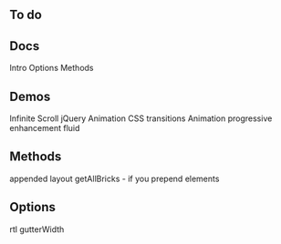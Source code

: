 ## To do


## Docs

Intro
Options
Methods

## Demos

Infinite Scroll
jQuery Animation
CSS transitions
Animation progressive enhancement
fluid

## Methods

appended
layout
getAllBricks - if you prepend elements 

## Options

rtl
gutterWidth 